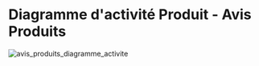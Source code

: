 # Diagramme d'activité Produit - Avis Produits

![avis_produits_diagramme_activite](https://user-images.githubusercontent.com/16959583/74384170-03892c80-4df1-11ea-86b2-c74ba1730bce.png)
